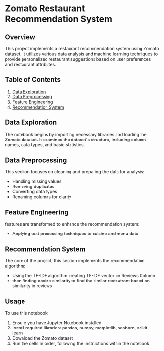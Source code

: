 # Zomato Restaurant Recommendation System

## Overview

This project implements a restaurant recommendation system using Zomato dataset. It utilizes various data analysis and machine learning techniques to provide personalized restaurant suggestions based on user preferences and restaurant attributes.

## Table of Contents

1. [Data Exploration](#data-exploration)
2. [Data Preprocessing](#data-preprocessing)
3. [Feature Engineering](#feature-engineering)
4. [Recommendation System](#recommendation-system)

## Data Exploration

The notebook begins by importing necessary libraries and loading the Zomato dataset. It examines the dataset's structure, including column names, data types, and basic statistics.

## Data Preprocessing

This section focuses on cleaning and preparing the data for analysis:

- Handling missing values
- Removing duplicates
- Converting data types
- Renaming columns for clarity

## Feature Engineering

 features are transformed to enhance the recommendation system:
- Applying text processing techniques to cuisine and menu data

## Recommendation System

The core of the project, this section implements the recommendation algorithm:

- Using the TF-IDF algorithm creating TF-IDF vector on Reviews Column
- then finding cosine similarity to find the similar restautrant based on similarity in reviews

## Usage

To use this notebook:

1. Ensure you have Jupyter Notebook installed
2. Install required libraries: pandas, numpy, matplotlib, seaborn, scikit-learn
3. Download the Zomato dataset
4. Run the cells in order, following the instructions within the notebook
